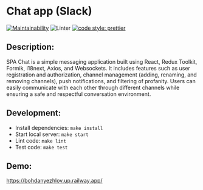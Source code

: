 # Chat app (Slack)
[![Maintainability](https://api.codeclimate.com/v1/badges/fd2e1d9f5c4055dc0e64/maintainability)](https://codeclimate.com/github/Bohdan2241/frontend-project-12/maintainability)
![Linter](https://github.com/bohdanyezhlov/chat/actions/workflows/linter.yml/badge.svg)
[![code style: prettier](https://img.shields.io/badge/code_style-prettier-ff69b4.svg?style=flat-square)](https://github.com/prettier/prettier)

## Description:
SPA Chat is a simple messaging application built using React, Redux Toolkit, Formik, i18next, Axios, and Websockets. It includes features such as user registration and authorization, channel management (adding, renaming, and removing channels), push notifications, and filtering of profanity. Users can easily communicate with each other through different channels while ensuring a safe and respectful conversation environment.

## Development:
- Install dependencies: `make install`
- Start local server: `make start`
- Lint code: `make lint`
- Test code: `make test`

## Demo:
https://bohdanyezhlov.up.railway.app/
